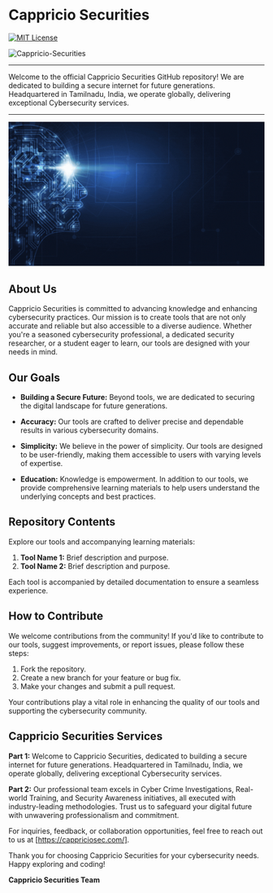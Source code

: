 # Cappricio Securities

[![MIT License](https://img.shields.io/badge/License-MIT-green.svg)](https://choosealicense.com/licenses/mit/)

<p align="left">
  <img src="https://komarev.com/ghpvc/?username=Cappricio-Securities&label=Profile%20views&color=0e75b6&style=flat" alt="Cappricio-Securities" />
</p>

<hr>
Welcome to the official Cappricio Securities GitHub repository! We are dedicated to building a secure internet for future generations. Headquartered in Tamilnadu, India, we operate globally, delivering exceptional Cybersecurity services.
<hr>

<p align="center">
  <img src="CAPPRICIO SECURITIES (1).gif">
</p>

## About Us

Cappricio Securities is committed to advancing knowledge and enhancing cybersecurity practices. Our mission is to create tools that are not only accurate and reliable but also accessible to a diverse audience. Whether you're a seasoned cybersecurity professional, a dedicated security researcher, or a student eager to learn, our tools are designed with your needs in mind.

## Our Goals

- **Building a Secure Future:** Beyond tools, we are dedicated to securing the digital landscape for future generations.

- **Accuracy:** Our tools are crafted to deliver precise and dependable results in various cybersecurity domains.

- **Simplicity:** We believe in the power of simplicity. Our tools are designed to be user-friendly, making them accessible to users with varying levels of expertise.

- **Education:** Knowledge is empowerment. In addition to our tools, we provide comprehensive learning materials to help users understand the underlying concepts and best practices.

## Repository Contents

Explore our tools and accompanying learning materials:

1. **Tool Name 1:** Brief description and purpose.
2. **Tool Name 2:** Brief description and purpose.
   <!-- Add more tools as needed -->
Each tool is accompanied by detailed documentation to ensure a seamless experience.

## How to Contribute

We welcome contributions from the community! If you'd like to contribute to our tools, suggest improvements, or report issues, please follow these steps:

1. Fork the repository.
2. Create a new branch for your feature or bug fix.
3. Make your changes and submit a pull request.

Your contributions play a vital role in enhancing the quality of our tools and supporting the cybersecurity community.

## Cappricio Securities Services

**Part 1:**
Welcome to Cappricio Securities, dedicated to building a secure internet for future generations. Headquartered in Tamilnadu, India, we operate globally, delivering exceptional Cybersecurity services.

**Part 2:**
Our professional team excels in Cyber Crime Investigations, Real-world Training, and Security Awareness initiatives, all executed with industry-leading methodologies. Trust us to safeguard your digital future with unwavering professionalism and commitment.

For inquiries, feedback, or collaboration opportunities, feel free to reach out to us at [https://cappriciosec.com/].

Thank you for choosing Cappricio Securities for your cybersecurity needs. Happy exploring and coding!

**Cappricio Securities Team**
